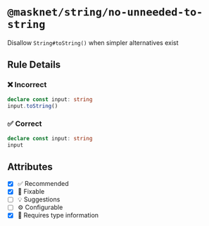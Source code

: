 <!-- begin title -->

# `@masknet/string/no-unneeded-to-string`

Disallow `String#toString()` when simpler alternatives exist

<!-- end title -->

## Rule Details

### :x: Incorrect

```ts
declare const input: string
input.toString()
```

### :white_check_mark: Correct

```ts
declare const input: string
input
```

## Attributes

<!-- begin attributes -->

- [x] :white_check_mark: Recommended
- [x] :wrench: Fixable
- [ ] :bulb: Suggestions
- [ ] :gear: Configurable
- [x] :thought_balloon: Requires type information

<!-- end attributes -->

